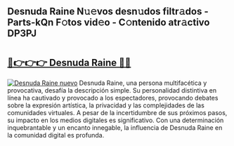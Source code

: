 ## Desnuda Raine N𝚞𝚎vos desn𝚞dos filtr𝚊dos - Parts-kQn F𝚘tos vid𝚎o - C𝚘ntenido atr𝚊ctivo DP3PJ

# <h2><a href="http://mb4tutx.tromn.icu/?c=Desnuda+Raine">🔗👉👉👉 Desnuda Raine 🔗🔗</a></h2>

[![Desnuda Raine nuevo](https://i.imgur.com/pEAQMta.gif)](http://mb4tutx.tromn.icu/?c=Desnuda+Raine)
Desnuda Raine, una persona multifacética y provocativa, desafía la descripción simple. Su personalidad distintiva en línea ha cautivado y provocado a los espectadores, provocando debates sobre la expresión artística, la privacidad y las complejidades de las comunidades virtuales. A pesar de la incertidumbre de sus próximos pasos, su impacto en los medios digitales es significativo. Con una determinación inquebrantable y un encanto innegable, la influencia de Desnuda Raine en la comunidad digital es profunda.
